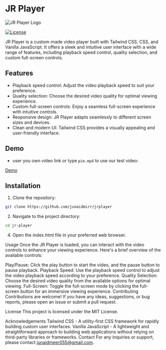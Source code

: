 # JR Player

![JR Player Logo](https://i.ibb.co/jbnP58h/jpr.png)

[![License](https://img.shields.io/badge/License-MIT-blue.svg)](https://opensource.org/licenses/MIT)

JR Player is a custom-made video player built with Tailwind CSS, CSS, and Vanilla JavaScript. It offers a sleek and intuitive user interface with a wide range of features, including playback speed control, quality selection, and custom full-screen controls.

## Features

- Playback speed control: Adjust the video playback speed to suit your preference.
- Quality selection: Choose the desired video quality for optimal viewing experience.
- Custom full-screen controls: Enjoy a seamless full-screen experience with intuitive controls.
- Responsive design: JR Player adapts seamlessly to different screen sizes and devices.
- Clean and modern UI: Tailwind CSS provides a visually appealing and user-friendly interface.

## Demo

- user you own video link or type `pie.mp4` to use our test video:

[Demo](https://junaidmirr.github.io/jrplayer/)




## Installation

1. Clone the repository:

```bash
git clone https://github.com/junaidmirr/jrplayer
```
2. Navigate to the project directory:

```bash
cd jr-player
```

4. Open the index.html file in your preferred web browser.

Usage
Once the JR Player is loaded, you can interact with the video controls to enhance your viewing experience. Here's a brief overview of the available controls:

Play/Pause: Click the play button to start the video, and the pause button to pause playback.
Playback Speed: Use the playback speed control to adjust the video playback speed according to your preference.
Quality Selection: Choose the desired video quality from the available options for optimal viewing.
Full-Screen: Toggle the full-screen mode by clicking the full-screen button for an immersive viewing experience.
Contributing
Contributions are welcome! If you have any ideas, suggestions, or bug reports, please open an issue or submit a pull request.

License
This project is licensed under the MIT License.

Acknowledgements
Tailwind CSS - A utility-first CSS framework for rapidly building custom user interfaces.
Vanilla JavaScript - A lightweight and straightforward approach to building web applications without relying on third-party libraries or frameworks.
Contact
For any inquiries or support, please contact junaidmeer055@gmail.com.


